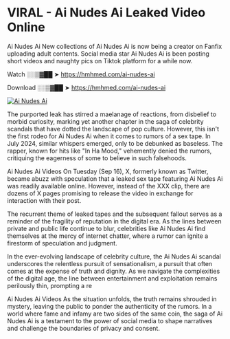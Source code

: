 # VIRAL - Ai Nudes Ai Leaked Video Online

Ai Nudes Ai New collections of Ai Nudes Ai is now being a creator on Fanfix uploading adult contents. Social media star Ai Nudes Ai is been posting short videos and naughty pics on Tiktok platform for a while now.

Watch ░░▒▓██ ➤ https://hmhmed.com/ai-nudes-ai

Download ░░▒▓██ ➤ https://hmhmed.com/ai-nudes-ai

[![Ai Nudes Ai](https://i.imgur.com/dJHk4Zq.gif)](https://hmhmed.com/ai-nudes-ai)

The purported leak has stirred a maelanage of reactions, from disbelief to morbid curiosity, marking yet another chapter in the saga of celebrity scandals that have dotted the landscape of pop culture. However, this isn't the first rodeo for Ai Nudes Ai when it comes to rumors of a sex tape. In July 2024, similar whispers emerged, only to be debunked as baseless. The rapper, known for hits like "In Ha Mood," vehemently denied the rumors, critiquing the eagerness of some to believe in such falsehoods.

Ai Nudes Ai Videos
On Tuesday (Sep 16), X, formerly known as Twitter, became abuzz with speculation that a leaked sex tape featuring Ai Nudes Ai was readily available online. However, instead of the XXX clip, there are dozens of X pages promising to release the video in exchange for interaction with their post.

The recurrent theme of leaked tapes and the subsequent fallout serves as a reminder of the fragility of reputation in the digital era. As the lines between private and public life continue to blur, celebrities like Ai Nudes Ai find themselves at the mercy of internet chatter, where a rumor can ignite a firestorm of speculation and judgment.

In the ever-evolving landscape of celebrity culture, the Ai Nudes Ai scandal underscores the relentless pursuit of sensationalism, a pursuit that often comes at the expense of truth and dignity. As we navigate the complexities of the digital age, the line between entertainment and exploitation remains perilously thin, prompting a re

Ai Nudes Ai Videos
As the situation unfolds, the truth remains shrouded in mystery, leaving the public to ponder the authenticity of the rumors. In a world where fame and infamy are two sides of the same coin, the saga of Ai Nudes Ai is a testament to the power of social media to shape narratives and challenge the boundaries of privacy and consent.